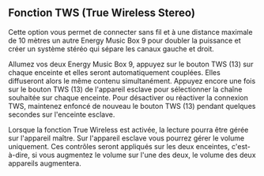 ## Fonction TWS (True Wireless Stereo)

Cette option vous permet de connecter sans fil et à une distance maximale de 10 mètres un autre Energy Music Box 9 pour doubler la puissance et créer un système stéréo qui sépare les canaux gauche et droit. 

Allumez vos deux Energy Music Box 9, appuyez sur le bouton TWS (13) sur chaque enceinte et elles seront automatiquement couplées. Elles diffuseront alors le même contenu simultanément. Appuyez encore une fois sur le bouton TWS (13) de l'appareil esclave pour sélectionner la chaîne souhaitée sur chaque enceinte. Pour désactiver ou réactiver la connexion TWS, maintenez enfoncé de nouveau le bouton TWS (13) pendant quelques secondes sur l'enceinte esclave.

Lorsque la fonction True Wireless est activée, la lecture pourra être gérée sur l'appareil maître. Sur l'appareil esclave vous pourrez gérer le volume uniquement. Ces contrôles seront appliqués sur les deux enceintes, c'est-à-dire, si vous augmentez le volume sur l'une des deux, le volume des deux appareils augmentera.

